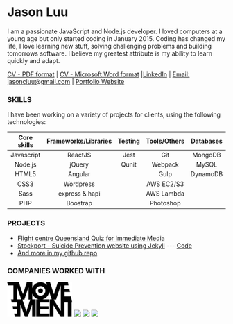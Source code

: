 # Jason Luu

I am a passionate JavaScript and Node.js developer. I loved computers at a young age but only started coding in January 2015. Coding has changed my life, I love learning new stuff, solving challenging problems and building tomorrows software. I believe my greatest attribute is my ability to learn quickly and adapt.

[CV - PDF format](https://github.com/Jasonspd/CV/raw/master/JasonLuuCV.pdf) | [CV - Microsoft Word format](https://github.com/Jasonspd/CV/raw/master/JasonLuuCV.docx) |[LinkedIn](https://uk.linkedin.com/in/jasoncluu) | [Email: jasoncluu@gmail.com](mailto:jasoncluu@gmail.com) | [Portfolio Website](https://www.jasonluu.co.uk)

### SKILLS

I have been working on a variety of projects for clients, using the following technologies:

| Core skills | Frameworks/Libraries | Testing   | Tools/Others | Databases |
|:-----------:|:--------------------:|:---------:|:------------:|:---------:|
| Javascript  | ReactJS              | Jest      | Git          | MongoDB   |
| Node.js     | jQuery               | Qunit     | Webpack      | MySQL     |
| HTML5       | Angular              |           | Gulp         | DynamoDB  |
| CSS3        | Wordpress            |           | AWS EC2/S3   |           |
| Sass        | express & hapi       |           | AWS Lambda   |           |
| PHP         | Boostrap             |           | Photoshop    |           |

### PROJECTS

- [Flight centre Queensland Quiz for Immediate Media](http://advertorial.immediate.co.uk/flight-centre/#/)
- [Stockport - Suicide Prevention website using Jekyll](http://www.stockportsuicideprevention.org.uk/) --- [Code ](https://github.com/stockport/stockport.github.io)
- [And more in my github repo](https://github.com/Jasonspd)

### COMPANIES WORKED WITH
<a href="https://www.movement.co.uk/"><img src="https://github.com/Jasonspd/CV/blob/master/movement.svg" width="150"></a>
<a href="http://www.immediate.co.uk/"><img src="https://github.com/Jasonspd/CV-1/blob/master/immediate.jpg" width="150"></a>
<a href="http://www.wcrs.com/"><img src="https://github.com/Jasonspd/CV-1/blob/master/wcrs.png" width="150"></a>
<a href="http://www.foundersandcoders.com/"><img src="https://github.com/Jasonspd/CV-1/blob/master/fac.png" width="180"></a>
